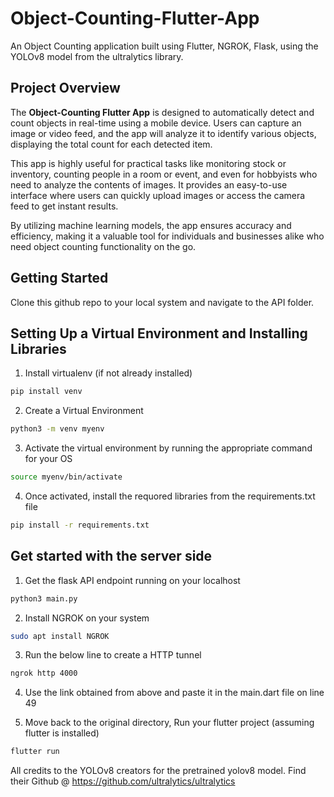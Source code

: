 # **Object-Counting-Flutter-App** 

An Object Counting application built using Flutter, NGROK, Flask, using the YOLOv8 model from the ultralytics library.

## Project Overview

The **Object-Counting Flutter App** is designed to automatically detect and count objects in real-time using a mobile device. Users can capture an image or video feed, and the app will analyze it to identify various objects, displaying the total count for each detected item.

This app is highly useful for practical tasks like monitoring stock or inventory, counting people in a room or event, and even for hobbyists who need to analyze the contents of images. It provides an easy-to-use interface where users can quickly upload images or access the camera feed to get instant results.

By utilizing machine learning models, the app ensures accuracy and efficiency, making it a valuable tool for individuals and businesses alike who need object counting functionality on the go.

## Getting Started 

Clone this github repo to your local system and navigate to the API folder.

## Setting Up a Virtual Environment and Installing Libraries

1. Install virtualenv (if not already installed)

```bash
pip install venv
```

2. Create a Virtual Environment

```bash
python3 -m venv myenv
```

3. Activate the virtual environment by running the appropriate command for your OS

```bash
source myenv/bin/activate
```

4. Once activated, install the requored libraries from the requirements.txt file

```bash
pip install -r requirements.txt
```

## Get started with the server side

1. Get the flask API endpoint running on your localhost

```bash
python3 main.py
```

2. Install NGROK on your system

```bash
sudo apt install NGROK
```

3. Run the below line to create a HTTP tunnel

```bash
ngrok http 4000
```

4. Use the link obtained from above and paste it in the main.dart file on line 49

5. Move back to the original directory, Run your flutter project (assuming flutter is installed)

```bash
flutter run
```

All credits to the YOLOv8 creators for the pretrained yolov8 model. Find their Github @ 
https://github.com/ultralytics/ultralytics
